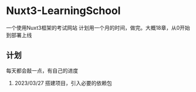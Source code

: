 # Nuxt3-LearningSchool
一个使用Nuxt3框架的考试网站
计划用一个月的时间，做完。大概18章，从0开始到部署上线
## 计划
 每天都会敲一点，有自己的进度
 1. 2023/03/27 搭建项目，引入必要的依赖包
